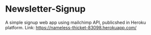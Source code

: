 # Newsletter-Signup
 A simple signup web app using mailchimp API, publicshed in Heroku platform. Link: https://nameless-thicket-83098.herokuapp.com/
